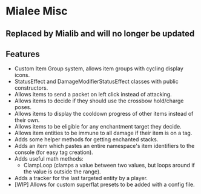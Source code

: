 # Mialee Misc

## Replaced by Mialib and will no longer be updated

## Features
- Custom Item Group system, allows item groups with cycling display icons.
- StatusEffect and DamageModifierStatusEffect classes with public constructors.
- Allows items to send a packet on left click instead of attacking.
- Allows items to decide if they should use the crossbow hold/charge poses.
- Allows items to display the cooldown progress of other items instead of their own.
- Allows items to be eligible for any enchantment target they decide.
- Allows item entities to be immune to all damage if their item is on a tag.
- Adds some helper methods for getting enchanted stacks.
- Adds an item which pastes an entire namespace's item identifiers to the console (for easy tag creation).
- Adds useful math methods:
  - ClampLoop (clamps a value between two values, but loops around if the value is outside the range).
- Adds a tracker for the last targeted entity by a player.
- [WIP] Allows for custom superflat presets to be added with a config file.
